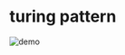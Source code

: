 # turing pattern

![demo](https://github.com/mrkmakr/turing_pattern/blob/master/turing_animation.gif)

